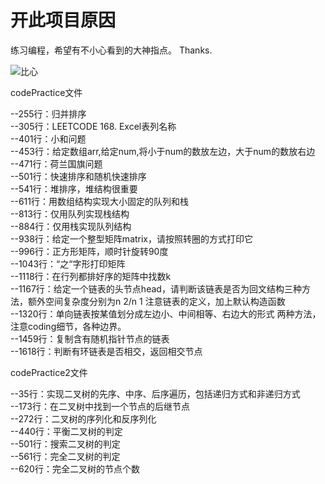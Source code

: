 # 开此项目原因


练习编程，希望有不小心看到的大神指点。
Thanks.

![比心](https://i.loli.net/2019/04/09/5cac3d905db04.gif)

codePractice文件  

--255行：归并排序  
--305行：LEETCODE 168. Excel表列名称  
--401行：小和问题  
--453行：给定数组arr,给定num,将小于num的数放左边，大于num的数放右边  
--471行：荷兰国旗问题  
--501行：快速排序和随机快速排序  
--541行：堆排序，堆结构很重要  
--611行：用数组结构实现大小固定的队列和栈  
--813行：仅用队列实现栈结构  
--884行：仅用栈实现队列结构  
--938行：给定一个整型矩阵matrix，请按照转圈的方式打印它  
--996行：正方形矩阵，顺时针旋转90度  
--1043行：“之“字形打印矩阵  
--1118行：在行列都排好序的矩阵中找数k  
--1167行：给定一个链表的头节点head，请判断该链表是否为回文结构三种方法，额外空间复杂度分别为n 2/n 1 注意链表的定义，加上默认构造函数  
--1320行：单向链表按某值划分成左边小、中间相等、右边大的形式 两种方法，注意coding细节，各种边界。  
--1459行：复制含有随机指针节点的链表  
--1618行：判断有环链表是否相交，返回相交节点  

codePractice2文件  

--35行：实现二叉树的先序、中序、后序遍历，包括递归方式和非递归方式  
--173行：在二叉树中找到一个节点的后继节点  
--272行：二叉树的序列化和反序列化  
--440行：平衡二叉树的判定  
--501行：搜索二叉树的判定  
--561行：完全二叉树的判定  
--620行：完全二叉树的节点个数  
